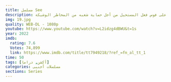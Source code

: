 ```yaml
---
title: مسلسل See
description: بعد تغلب بابا فوس على شقيقه الشرير إيدو، يظهر تهديد جديد للجميع، ويصبح على فوس فعل المستحيل من أجل حماية شعبه من المخاطر الوشيكة.
img: 19.jpg
quality: WEB-DL - 1080p
youtube: https://www.youtube.com/watch?v=L2idzg4dBWU&t=1s
year: 2022
imdb:
  rating: 7.6
  Votes: 74,899
  link: https://www.imdb.com/title/tt7949218/?ref_=fn_al_tt_1
time: 50
tags: [أكشن, دراما]
categories: مسلسلات أجنبى
sections: Series
---
```

